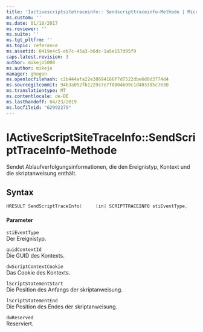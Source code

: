 ```yaml
---
title: 'Iactivescriptsitetraceinfo:: Sendscripttraceinfo-Methode | Microsoft-Dokumentation'
ms.custom: ''
ms.date: 01/18/2017
ms.reviewer: ''
ms.suite: ''
ms.tgt_pltfrm: ''
ms.topic: reference
ms.assetid: 0419e4c5-eb7c-45a3-b6dc-1a5e157d95f9
caps.latest.revision: 3
author: mikejo5000
ms.author: mikejo
manager: ghogen
ms.openlocfilehash: c2b444afa22e38694166f7d7522dbe6d0d3774d4
ms.sourcegitcommit: 94b3a052fb1229c7e7f8804b09c1d403385c7630
ms.translationtype: MT
ms.contentlocale: de-DE
ms.lasthandoff: 04/23/2019
ms.locfileid: "62992279"
---
```

# <a name="iactivescriptsitetraceinfosendscripttraceinfo-method"></a>IActiveScriptSiteTraceInfo::SendScriptTraceInfo-Methode
Sendet Ablaufverfolgungsinformationen, die den Ereignistyp, Kontext und die skriptanweisung enthält.  
  
## <a name="syntax"></a>Syntax  
  
```cpp
HRESULT SendScriptTraceInfo(     [in] SCRIPTTRACEINFO stiEventType,     [in] GUID guidContextID,     [in] DWORD dwScriptContextCookie,     [in] LONG lScriptStatementStart,     [in] LONG lScriptStatementEnd,     [in] DWORD64 dwReserved );   
```  
  
#### <a name="parameters"></a>Parameter  
 `stiEventType`  
 Der Ereignistyp.  
  
 `guidContextId`  
 Die GUID des Kontexts.  
  
 `dwScriptContextCookie`  
 Das Cookie des Kontexts.  
  
 `lScriptStatementStart`  
 Die Position des Anfangs der skriptanweisung.  
  
 `lScriptStatementEnd`  
 Die Position des Endes der skriptanweisung.  
  
 `dwReserved`  
 Reserviert.